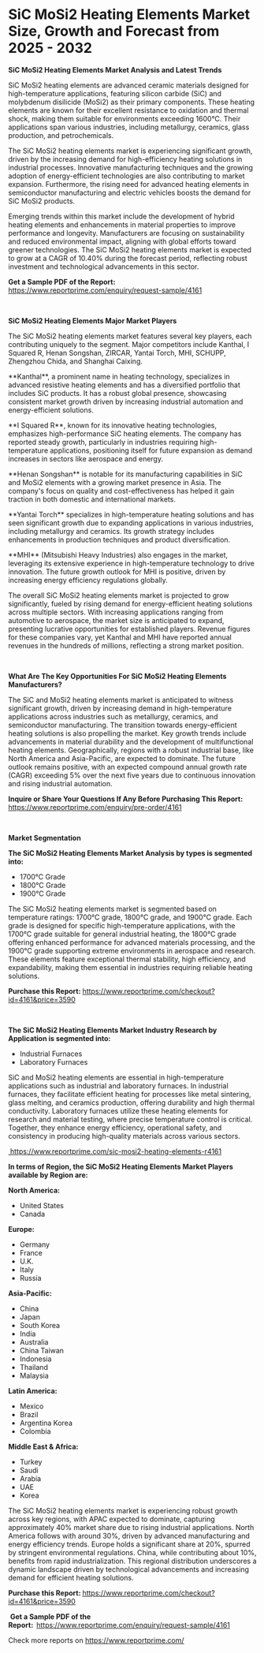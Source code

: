 <p><h1>SiC MoSi2 Heating Elements Market Size, Growth and Forecast from 2025 - 2032</h1></p><p><strong>SiC MoSi2 Heating Elements Market Analysis and Latest Trends</strong></p>
<p><p>SiC MoSi2 heating elements are advanced ceramic materials designed for high-temperature applications, featuring silicon carbide (SiC) and molybdenum disilicide (MoSi2) as their primary components. These heating elements are known for their excellent resistance to oxidation and thermal shock, making them suitable for environments exceeding 1600°C. Their applications span various industries, including metallurgy, ceramics, glass production, and petrochemicals.</p><p>The SiC MoSi2 heating elements market is experiencing significant growth, driven by the increasing demand for high-efficiency heating solutions in industrial processes. Innovative manufacturing techniques and the growing adoption of energy-efficient technologies are also contributing to market expansion. Furthermore, the rising need for advanced heating elements in semiconductor manufacturing and electric vehicles boosts the demand for SiC MoSi2 products.</p><p>Emerging trends within this market include the development of hybrid heating elements and enhancements in material properties to improve performance and longevity. Manufacturers are focusing on sustainability and reduced environmental impact, aligning with global efforts toward greener technologies. The SiC MoSi2 heating elements market is expected to grow at a CAGR of 10.40% during the forecast period, reflecting robust investment and technological advancements in this sector.</p></p>
<p><strong>Get a Sample PDF of the Report:&nbsp;</strong> <a href="https://www.reportprime.com/enquiry/request-sample/4161?utm_campaign=3533&utm_medium=2&utm_source=Github&utm_content=ia&utm_term=18032025&utm_id=sic-mosi2-heating-elements">https://www.reportprime.com/enquiry/request-sample/4161</a></p>
<p>&nbsp;</p>
<p><strong>SiC MoSi2 Heating Elements Major Market Players</strong></p>
<p><p>The SiC MoSi2 heating elements market features several key players, each contributing uniquely to the segment. Major competitors include Kanthal, I Squared R, Henan Songshan, ZIRCAR, Yantai Torch, MHI, SCHUPP, Zhengzhou Chida, and Shanghai Caixing. </p><p>**Kanthal**, a prominent name in heating technology, specializes in advanced resistive heating elements and has a diversified portfolio that includes SiC products. It has a robust global presence, showcasing consistent market growth driven by increasing industrial automation and energy-efficient solutions.</p><p>**I Squared R**, known for its innovative heating technologies, emphasizes high-performance SiC heating elements. The company has reported steady growth, particularly in industries requiring high-temperature applications, positioning itself for future expansion as demand increases in sectors like aerospace and energy.</p><p>**Henan Songshan** is notable for its manufacturing capabilities in SiC and MoSi2 elements with a growing market presence in Asia. The company's focus on quality and cost-effectiveness has helped it gain traction in both domestic and international markets.</p><p>**Yantai Torch** specializes in high-temperature heating solutions and has seen significant growth due to expanding applications in various industries, including metallurgy and ceramics. Its growth strategy includes enhancements in production techniques and product diversification.</p><p>**MHI** (Mitsubishi Heavy Industries) also engages in the market, leveraging its extensive experience in high-temperature technology to drive innovation. The future growth outlook for MHI is positive, driven by increasing energy efficiency regulations globally.</p><p>The overall SiC MoSi2 heating elements market is projected to grow significantly, fueled by rising demand for energy-efficient heating solutions across multiple sectors. With increasing applications ranging from automotive to aerospace, the market size is anticipated to expand, presenting lucrative opportunities for established players. Revenue figures for these companies vary, yet Kanthal and MHI have reported annual revenues in the hundreds of millions, reflecting a strong market position.</p></p>
<p>&nbsp;</p>
<p><strong>What Are The Key Opportunities For SiC MoSi2 Heating Elements Manufacturers?</strong></p>
<p><p>The SiC and MoSi2 heating elements market is anticipated to witness significant growth, driven by increasing demand in high-temperature applications across industries such as metallurgy, ceramics, and semiconductor manufacturing. The transition towards energy-efficient heating solutions is also propelling the market. Key growth trends include advancements in material durability and the development of multifunctional heating elements. Geographically, regions with a robust industrial base, like North America and Asia-Pacific, are expected to dominate. The future outlook remains positive, with an expected compound annual growth rate (CAGR) exceeding 5% over the next five years due to continuous innovation and rising industrial automation.</p></p>
<p><strong>Inquire or Share Your Questions If Any Before Purchasing This Report:</strong> <a href="https://www.reportprime.com/enquiry/pre-order/4161?utm_campaign=3533&utm_medium=2&utm_source=Github&utm_content=ia&utm_term=18032025&utm_id=sic-mosi2-heating-elements">https://www.reportprime.com/enquiry/pre-order/4161</a></p>
<p>&nbsp;</p>
<p><strong>Market Segmentation</strong></p>
<p><strong>The SiC MoSi2 Heating Elements Market Analysis by types is segmented into:</strong></p>
<p><ul><li>1700°C Grade</li><li>1800°C Grade</li><li>1900°C Grade</li></ul></p>
<p><p>The SiC MoSi2 heating elements market is segmented based on temperature ratings: 1700°C grade, 1800°C grade, and 1900°C grade. Each grade is designed for specific high-temperature applications, with the 1700°C grade suitable for general industrial heating, the 1800°C grade offering enhanced performance for advanced materials processing, and the 1900°C grade supporting extreme environments in aerospace and research. These elements feature exceptional thermal stability, high efficiency, and expandability, making them essential in industries requiring reliable heating solutions.</p></p>
<p><strong>Purchase this Report:&nbsp;</strong><a href="https://www.reportprime.com/checkout?id=4161&price=3590&utm_campaign=3533&utm_medium=2&utm_source=Github&utm_content=ia&utm_term=18032025&utm_id=sic-mosi2-heating-elements">https://www.reportprime.com/checkout?id=4161&price=3590</a></p>
<p>&nbsp;</p>
<p><strong>The SiC MoSi2 Heating Elements Market Industry Research by Application is segmented into:</strong></p>
<p><ul><li>Industrial Furnaces</li><li>Laboratory Furnaces</li></ul></p>
<p><p>SiC and MoSi2 heating elements are essential in high-temperature applications such as industrial and laboratory furnaces. In industrial furnaces, they facilitate efficient heating for processes like metal sintering, glass melting, and ceramics production, offering durability and high thermal conductivity. Laboratory furnaces utilize these heating elements for research and material testing, where precise temperature control is critical. Together, they enhance energy efficiency, operational safety, and consistency in producing high-quality materials across various sectors.</p></p>
<p><a href="https://www.reportprime.com/sic-mosi2-heating-elements-r4161?utm_campaign=3533&utm_medium=2&utm_source=Github&utm_content=ia&utm_term=18032025&utm_id=sic-mosi2-heating-elements">&nbsp;https://www.reportprime.com/sic-mosi2-heating-elements-r4161</a></p>
<p><strong>In terms of Region, the SiC MoSi2 Heating Elements Market Players available by Region are:</strong></p>
<p>
    <p> <strong> North America: </strong>
        <ul>
            <li>United States</li>
            <li>Canada</li>
        </ul>
        </p> 
    <p> <strong> Europe: </strong>
        <ul>
            <li>Germany</li>
            <li>France</li>
            <li>U.K.</li>
            <li>Italy</li>
            <li>Russia</li>
        </ul>
        </p> 
    <p> <strong> Asia-Pacific: </strong>
        <ul>
            <li>China</li>
            <li>Japan</li>
            <li>South Korea</li>
            <li>India</li>
            <li>Australia</li>
            <li>China Taiwan</li>
            <li>Indonesia</li>
            <li>Thailand</li>
            <li>Malaysia</li>
        </ul>
        </p> 
    <p> <strong> Latin America: </strong>
        <ul>
            <li>Mexico</li>
            <li>Brazil</li>
            <li>Argentina Korea</li>
            <li>Colombia</li>
        </ul>
        </p> 
    <p> <strong> Middle East & Africa: </strong>
        <ul>
            <li>Turkey</li>
            <li>Saudi</li>
            <li>Arabia</li>
            <li>UAE</li>
            <li>Korea</li>
        </ul>
    </p>
    </p>
<p><p>The SiC MoSi2 heating elements market is experiencing robust growth across key regions, with APAC expected to dominate, capturing approximately 40% market share due to rising industrial applications. North America follows with around 30%, driven by advanced manufacturing and energy efficiency trends. Europe holds a significant share at 20%, spurred by stringent environmental regulations. China, while contributing about 10%, benefits from rapid industrialization. This regional distribution underscores a dynamic landscape driven by technological advancements and increasing demand for efficient heating solutions.</p></p>
<p><strong>Purchase this Report: </strong><a href="https://www.reportprime.com/checkout?id=4161&price=3590&utm_campaign=3533&utm_medium=2&utm_source=Github&utm_content=ia&utm_term=18032025&utm_id=sic-mosi2-heating-elements">https://www.reportprime.com/checkout?id=4161&price=3590</a></p>
<p>&nbsp;<strong>Get a Sample PDF of the Report:&nbsp;&nbsp;</strong><a href="https://www.reportprime.com/enquiry/request-sample/4161?utm_campaign=3533&utm_medium=2&utm_source=Github&utm_content=ia&utm_term=18032025&utm_id=sic-mosi2-heating-elements">https://www.reportprime.com/enquiry/request-sample/4161</a></p>
<p><strong></strong></p>
<p>Check more reports on <a href="https://www.reportprime.com/?utm_campaign=3533&utm_medium=2&utm_source=Github&utm_content=ia&utm_term=18032025&utm_id=sic-mosi2-heating-elements">https://www.reportprime.com/</a></p>